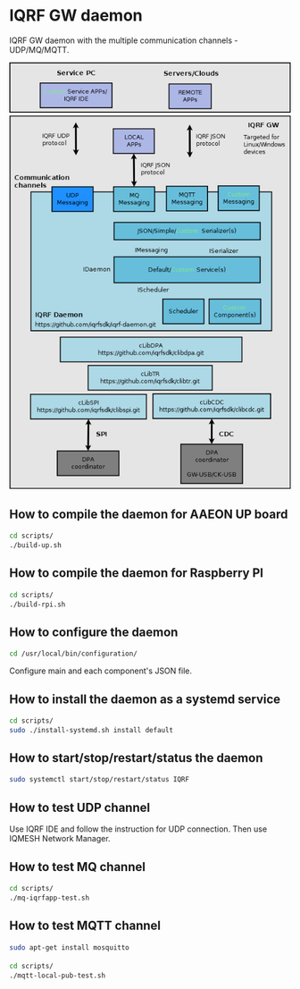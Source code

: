 # IQRF GW daemon

IQRF GW daemon with the multiple communication channels - UDP/MQ/MQTT.

![See the daemon architecture](/doc/iqrf-linux-gw.png)

## How to compile the daemon for AAEON UP board

```Bash
cd scripts/
./build-up.sh
```

## How to compile the daemon for Raspberry PI

```Bash
cd scripts/
./build-rpi.sh
```

## How to configure the daemon

```Bash
cd /usr/local/bin/configuration/
```
Configure main and each component's JSON file.

## How to install the daemon as a systemd service

```Bash
cd scripts/
sudo ./install-systemd.sh install default 
```

## How to start/stop/restart/status the daemon

```Bash
sudo systemctl start/stop/restart/status IQRF
```

## How to test UDP channel

Use IQRF IDE and follow the instruction for UDP connection.
Then use IQMESH Network Manager.

## How to test MQ channel

```Bash
cd scripts/
./mq-iqrfapp-test.sh
```

## How to test MQTT channel

```Bash
sudo apt-get install mosquitto

cd scripts/
./mqtt-local-pub-test.sh
```
